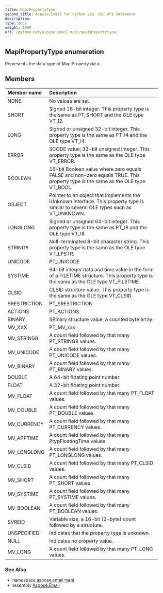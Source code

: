 ```yaml
---
title: MapiPropertyType
second_title: Aspose.Email for Python via .NET API Reference
description: 
type: docs
weight: 1090
url: /python-net/aspose.email.mapi/mapipropertytype/
---
```


## MapiPropertyType enumeration

Represents the data type of MapiProperty data.

## Members
| Member name | Description |
| :- | :- |
|NONE|No values are set.|
|SHORT|Signed 16-bit integer. This property type is the same as PT_SHORT and the OLE type VT_I2.|
|LONG|Signed or unsigned 32-bit integer. This property type is the same as PT_I4 and the OLE type VT_I4.|
|ERROR|SCODE value; 32-bit unsigned integer. This property type is the same as the OLE type VT_ERROR.|
|BOOLEAN|16-bit Boolean value where zero equals FALSE and non-zero equals TRUE. This property type is the same as the OLE type VT_BOOL.|
|OBJECT|Pointer to an object that implements the IUnknown interface. This property type is similar to several OLE types such as VT_UNKNOWN.|
|LONGLONG|Signed or unsigned 64-bit integer. This property type is the same as PT_I8 and the OLE type VT_I8.|
|STRING8|Null-terminated 8-bit character string. This property type is the same as the OLE type VT_LPSTR.|
|UNICODE|PT_UNICODE|
|SYSTIME|64-bit integer data and time value in the form of a FILETIME structure. This property type is the same as the OLE type VT_FILETIME.|
|CLSID|CLSID structure value. This property type is the same as the OLE type VT_CLSID.|
|SRESTRICTION|PT_SRESTRICTION|
|ACTIONS|PT_ACTIONS|
|BINARY|SBinary structure value, a counted byte array.|
|MV_XXX|PT_MV_xxx|
|MV_STRING8|A count field followed by that many PT_STRING8 values.|
|MV_UNICODE|A count field followed by that many PT_UNICODE values.|
|MV_BINARY|A count field followed by that many PT_BINARY values.|
|DOUBLE|A 64-bit floating point number.|
|FLOAT|A 32-bit floating point number.|
|MV_FLOAT|A count field followed by that many PT_FLOAT values.|
|MV_DOUBLE|A count field followed by that many PT_DOUBLE values.|
|MV_CURRENCY|A count field followed by that many PT_CURRENCY values.|
|MV_APPTIME|A count field followed by that many PtypFloatingTime values.|
|MV_LONGLONG|A count field followed by that many PT_LONGLONG values.|
|MV_CLSID|A count field followed by that many PT_CLSID values.|
|MV_SHORT|A count field followed by that many PT_SHORT values.|
|MV_SYSTIME|A count field followed by that many PT_SYSTIME values.|
|MV_BOOLEAN|A count field followed by that many PT_BOOLEAN values.|
|SVREID|Variable size, a 16-bit (2-byte) count followed by a structure.|
|UNSPECIFIED|Indicates that the property type is unknown.|
|NULL|Indicates no property value.|
|MV_LONG|A count field followed by that many PT_LONG values.|

### See Also

* namespace [aspose.email.mapi](/email/python-net/aspose.email.mapi/)
* assembly [Aspose.Email](/email/python-net/)

